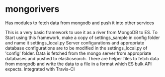 # mongorivers
Has modules to fetch data from mongodb and push it into other services

This is a very basic framework to use it as a river from MongoDB to ES.
To Start using this framework, make a copy of settings_sample in config folder and name it settings_local.py
Server configurations and appropriate database configurations are to be modified in the settings_local.py of 'config' folder.
Data is fetched from the mongo server from appropriate databases and pushed to elasticsearch.
There are helper files to fetch data from mongodb and write the data to a file in a format which ES bulk API expects.
Integrated with Travis-CI
